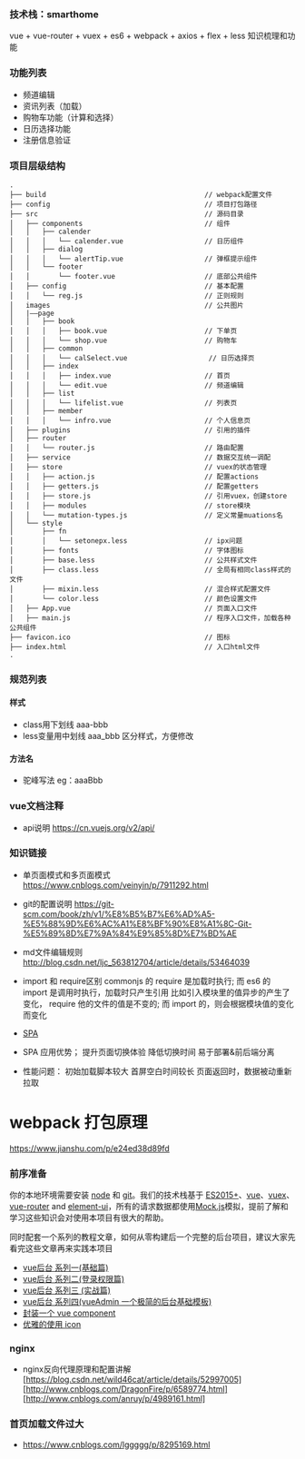 ### 技术栈：smarthome
vue + vue-router + vuex + es6 + webpack + axios + flex + less 知识梳理和功能

### 功能列表
- 频道编辑
- 资讯列表（加载）
- 购物车功能（计算和选择）
- 日历选择功能
- 注册信息验证

### 项目层级结构
```
.
├── build                                       // webpack配置文件
├── config                                      // 项目打包路径
├── src                                         // 源码目录
│   ├── components                              // 组件
│   │   ├── calender
│   │   │   └── calender.vue                    // 日历组件
│   │   ├── dialog
│   │   │   └── alertTip.vue                    // 弹框提示组件
│   │   └── footer
│   │       └── footer.vue                      // 底部公共组件
│   ├── config                                  // 基本配置
│   │   └── reg.js                              // 正则规则
│   images                                      // 公共图片
│   |——page
│   │   ├── book
│   │   │   ├── book.vue                        // 下单页
│   │   │   └── shop.vue                        // 购物车
│   │   ├── common
│   │   │   └── calSelect.vue                    // 日历选择页
│   │   ├── index
│   │   │   ├── index.vue                       // 首页
│   │   │   └── edit.vue                        // 频道编辑
│   │   ├── list
│   │   │   └── lifelist.vue                    // 列表页
│   │   ├── member
│   │   │   └── infro.vue                       // 个人信息页
│   ├── plugins                                 // 引用的插件
│   ├── router
│   │   └── router.js                           // 路由配置
│   ├── service                                 // 数据交互统一调配
│   ├── store                                   // vuex的状态管理
│   │   ├── action.js                           // 配置actions
│   │   ├── getters.js                          // 配置getters
│   │   ├── store.js                            // 引用vuex，创建store
│   │   ├── modules                             // store模块
│   │   └── mutation-types.js                   // 定义常量muations名
│   └── style
│       ├── fn
│       │   └── setonepx.less                   // ipx问题
│       ├── fonts                               // 字体图标
│       ├── base.less                           // 公共样式文件
│       ├── class.less                          // 全局有相同class样式的文件
│       ├── mixin.less                          // 混合样式配置文件
│       └── color.less                          // 颜色设置文件
│   ├── App.vue                                 // 页面入口文件
│   ├── main.js                                 // 程序入口文件，加载各种公共组件
├── favicon.ico                                 // 图标
├── index.html                                  // 入口html文件
.
```
### 规范列表
#### 样式
- class用下划线 aaa-bbb
- less变量用中划线 aaa_bbb
区分样式，方便修改
#### 方法名
- 驼峰写法 eg：aaaBbb



### vue文档注释
- api说明 https://cn.vuejs.org/v2/api/




### 知识链接
* 单页面模式和多页面模式
https://www.cnblogs.com/veinyin/p/7911292.html

* git的配置说明
https://git-scm.com/book/zh/v1/%E8%B5%B7%E6%AD%A5-%E5%88%9D%E6%AC%A1%E8%BF%90%E8%A1%8C-Git-%E5%89%8D%E7%9A%84%E9%85%8D%E7%BD%AE

* md文件编辑规则
http://blog.csdn.net/ljc_563812704/article/details/53464039

* import 和 require区别
commonjs 的 require 是加载时执行; 而 es6 的 import 是调用时执行，加载时只产生引用
比如引入模块里的值异步的产生了变化， require 他的文件的值是不变的; 而 import 的，则会根据模块值的变化而变化


* [SPA](http://web.jobbole.com/94065/)

- SPA 应用优势；
提升页面切换体验
降低切换时间
易于部署&前后端分离

- 性能问题：
初始加载脚本较大
首屏空白时间较长
页面返回时，数据被动重新拉取




# webpack 打包原理
https://www.jianshu.com/p/e24ed38d89fd


### 前序准备

你的本地环境需要安装 [node](http://nodejs.org/) 和 [git](https://git-scm.com/)。我们的技术栈基于 [ES2015+](http://es6.ruanyifeng.com/)、[vue](https://cn.vuejs.org/index.html)、[vuex](https://vuex.vuejs.org/zh-cn/)、[vue-router](https://router.vuejs.org/zh-cn/) and [element-ui](https://github.com/ElemeFE/element)，所有的请求数据都使用[Mock.js](https://github.com/nuysoft/Mock)模拟，提前了解和学习这些知识会对使用本项目有很大的帮助。

同时配套一个系列的教程文章，如何从零构建后一个完整的后台项目，建议大家先看完这些文章再来实践本项目
 - [vue后台 系列一(基础篇)](https://juejin.im/post/59097cd7a22b9d0065fb61d2)
 - [vue后台 系列二(登录权限篇)](https://juejin.im/post/591aa14f570c35006961acac)
 - [vue后台 系列三 (实战篇)](https://juejin.im/post/593121aa0ce4630057f70d35)
 - [vue后台 系列四(vueAdmin 一个极简的后台基础模板)](https://juejin.im/post/595b4d776fb9a06bbe7dba56)
 - [封装一个 vue component](https://segmentfault.com/a/1190000009090836)
 - [优雅的使用 icon](https://juejin.im/post/59bb864b5188257e7a427c09)


### nginx
- nginx反向代理原理和配置讲解
[https://blog.csdn.net/wild46cat/article/details/52997005]
[http://www.cnblogs.com/DragonFire/p/6589774.html]
[http://www.cnblogs.com/anruy/p/4989161.html]

### 首页加载文件过大
- https://www.cnblogs.com/lggggg/p/8295169.html

